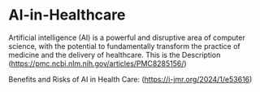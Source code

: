 # AI-in-Healthcare

Artificial intelligence (AI) is a powerful and disruptive area of computer science, with the potential to fundamentally transform the practice of medicine and the delivery of healthcare. 
This is the Description (https://pmc.ncbi.nlm.nih.gov/articles/PMC8285156/)

Benefits and Risks of AI in Health Care:
(https://i-jmr.org/2024/1/e53616)
